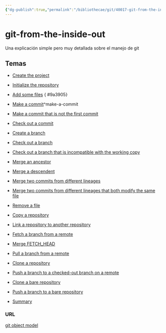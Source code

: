 ```yaml
---
{"dg-publish":true,"permalink":"/bibliothecae/git/40017-git-from-the-inside-out/","tags":["programacion"]}
---
```



# git-from-the-inside-out

Una explicación simple pero muy detallada sobre el manejo de git

## Temas

- [Create the project](https://codewords.recurse.com/issues/two/git-from-the-inside-out#create-the-project)
- [Initialize the repository](https://codewords.recurse.com/issues/two/git-from-the-inside-out#initialize-the-repository)
- [Add some files](https://codewords.recurse.com/issues/two/git-from-the-inside-out#add-some-files)
{ #9a3905}

- [Make a commit](https://codewords.recurse.com/issues/two/git-from-the-inside-out#make-a-commit)^make-a-commit
- [Make a commit that is not the first commit](https://codewords.recurse.com/issues/two/git-from-the-inside-out#make-a-commit-that-is-not-the-first-commit)
- [Check out a commit](https://codewords.recurse.com/issues/two/git-from-the-inside-out#check-out-a-commit)
- [Create a branch](https://codewords.recurse.com/issues/two/git-from-the-inside-out#create-a-branch)
- [Check out a branch](https://codewords.recurse.com/issues/two/git-from-the-inside-out#check-out-a-branch)
- [Check out a branch that is incompatible with the working copy](https://codewords.recurse.com/issues/two/git-from-the-inside-out#check-out-a-branch-that-is-incompatible-with-the-working-copy)
- [Merge an ancestor](https://codewords.recurse.com/issues/two/git-from-the-inside-out#merge-an-ancestor)
- [Merge a descendent](https://codewords.recurse.com/issues/two/git-from-the-inside-out#merge-a-descendent)
- [Merge two commits from different lineages](https://codewords.recurse.com/issues/two/git-from-the-inside-out#merge-two-commits-from-different-lineages)
- [Merge two commits from different lineages that both modify the same file](https://codewords.recurse.com/issues/two/git-from-the-inside-out#merge-two-commits-from-different-lineages-that-both-modify-the-same-file)
- [Remove a file](https://codewords.recurse.com/issues/two/git-from-the-inside-out#remove-a-file)
- [Copy a repository](https://codewords.recurse.com/issues/two/git-from-the-inside-out#copy-a-repository)
- [Link a repository to another repository](https://codewords.recurse.com/issues/two/git-from-the-inside-out#link-a-repository-to-another-repository)
- [Fetch a branch from a remote](https://codewords.recurse.com/issues/two/git-from-the-inside-out#fetch-a-branch-from-a-remote)
- [Merge FETCH_HEAD](https://codewords.recurse.com/issues/two/git-from-the-inside-out#merge-fetch_head)
- [Pull a branch from a remote](https://codewords.recurse.com/issues/two/git-from-the-inside-out#pull-a-branch-from-a-remote)
- [Clone a repository](https://codewords.recurse.com/issues/two/git-from-the-inside-out#clone-a-repository)
- [Push a branch to a checked-out branch on a remote](https://codewords.recurse.com/issues/two/git-from-the-inside-out#push-a-branch-to-a-checked-out-branch-on-a-remote)
- [Clone a bare repository](https://codewords.recurse.com/issues/two/git-from-the-inside-out#clone-a-bare-repository)
- [Push a branch to a bare repository](https://codewords.recurse.com/issues/two/git-from-the-inside-out#push-a-branch-to-a-bare-repository)
- [Summary](https://codewords.recurse.com/issues/two/git-from-the-inside-out#summary)

### URL

[git object model](https://shafiul.github.io//gitbook/1_the_git_object_model.html)

